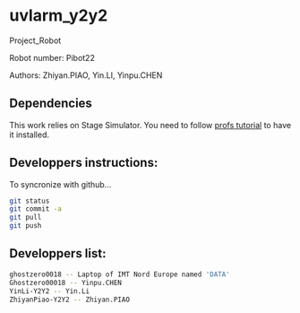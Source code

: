 # uvlarm_y2y2

Project_Robot

Robot number: Pibot22

Authors: Zhiyan.PIAO, Yin.LI, Yinpu.CHEN


## Dependencies

This work relies on Stage Simulator.
You need to follow [profs tutorial](https://imt-mobisyst.github.io/lct-mobile-robot/tuto-kick-off/simulation/)
to have it installed.

## Developpers instructions:

To syncronize with github...

```sh
git status
git commit -a
git pull
git push
```

## Developpers list:

```sh
ghostzero0018 -- Laptop of IMT Nord Europe named 'DATA'
Ghostzero00018 -- Yinpu.CHEN
YinLi-Y2Y2 -- Yin.Li
ZhiyanPiao-Y2Y2 -- Zhiyan.PIAO
```